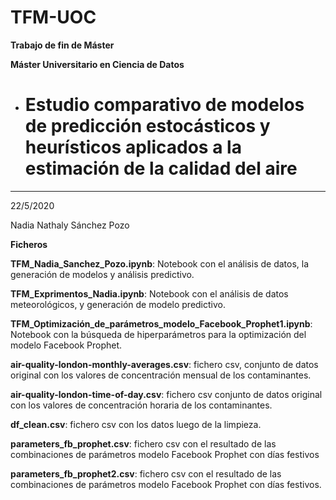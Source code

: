 # TFM-UOC

**Trabajo de fin de Máster** 

**Máster Universitario en Ciencia de Datos**


* # Estudio comparativo de modelos de predicción estocásticos y heurísticos aplicados a la estimación de la calidad del aire
***
22/5/2020

Nadia Nathaly Sánchez Pozo

**Ficheros** 

**TFM_Nadia_Sanchez_Pozo.ipynb**: Notebook con el análisis de datos, la generación de modelos y análisis predictivo.

**TFM_Exprimentos_Nadia.ipynb**: Notebook con el análisis de datos meteorológicos, y generación de modelo predictivo. 

**TFM_Optimización_de_parámetros_modelo_Facebook_Prophet1.ipynb**:	Notebook con la búsqueda de hiperparámetros para la optimización del modelo Facebook Prophet.

**air-quality-london-monthly-averages.csv**: fichero csv, conjunto de datos original con los valores de concentración mensual de los contaminantes.

**air-quality-london-time-of-day.csv**: fichero csv conjunto de datos original con los valores de concentración horaria de los contaminantes.

**df_clean.csv**: fichero csv con los datos luego de la limpieza. 

**parameters_fb_prophet.csv**: fichero csv con el resultado de las combinaciones de parámetros modelo Facebook Prophet con días festivos

**parameters_fb_prophet2.csv**: fichero csv con el resultado de las combinaciones de parámetros modelo Facebook Prophet con días festivos.
